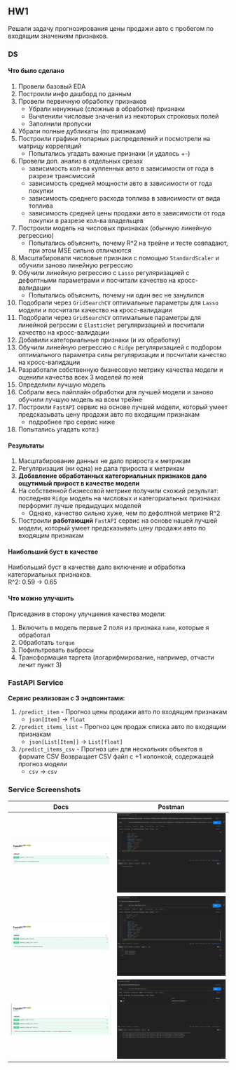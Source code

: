 ## HW1
Решали задачу прогнозирования цены продажи авто с пробегом по входящим значениям признаков.

### DS

#### Что было сделано
1. Провели базовый EDA
2. Построили инфо дашборд по данным
3. Провели первичную обработку признаков
    - Убрали ненужные (сложные в обработке) признаки
    - Вычленили числовые значения из некоторых строковых полей
    - Заполнили пропуски
4. Убрали полные дубликаты (по признакам)
5. Построили графики попарных распределений и посмотрели на матрицу корреляций
    - Попытались угадать важные признаки (и удалось +-) 
6. Провели доп. анализ в отдельных срезах
    - зависимость кол-ва купленных авто в зависимости от года в разрезе трансмиссий
    - зависимость средней мощности авто в зависимости от года покупки
    - зависимость среднего расхода топлива в зависимости от вида топлива
    - зависимость средней цены продажи авто в зависимости от года покупки в разрезе кол-ва владельцев
7. Построили модель на числовых признаках (обычную линейную регрессию)
     - Попытались объяснить, почему R^2 на трейне и тесте совпадают, при этом MSE сильно отличаются
9. Масштабировали числовые признаки c помощью `StandardScaler` и обучили заново линейную регрессию
10. Обучили линейную регрессию с `Lasso` регуляризацией с дефолтными параметрами и посчитали качество на кросс-валидации
    - Попытались объяснить, почему ни один вес не занулился
11. Подобрали через `GridSearchCV` оптимальные параметры для `Lasso` модели и посчитали качество на кросс-валидации
12. Подобрали через `GridSearchCV` оптимальные параметры для линейной регрссии с `ElasticNet` регуляризацией и посчитали качество на кросс-валидации
13. Добавили категориальные признаки (и их обработку)
14. Обучили линейную регрессию с `Ridge` регуляризацией с подбором оптимального параметра силы регуляризации и посчитали качество на кросс-валидации
15. Разработали собственную бизнесовую метрику качества модели и оценили качества всех 3 моделей по ней
16. Определили лучшую модель
17. Собрали весь пайплайн обработки для лучшей модели и заново обучили лучшую модель на всем трейне
18. Построили `FastAPI` сервис на основе лучшей модели, который умеет предсказывать цену продажи авто по входящим признакам
    - подробнее про сервис ниже
19. Попытались угадать кота:)

#### Результаты
1. Масштабирование данных не дало прироста к метрикам
2. Регуляризация (ни одна) не дала прироста к метрикам
3. **Добавление обработанных категориальных признаков дало ощутимый прирост в качестве модели**
4. На собственной бизнесовой метрике получили схожий результат: последняя `Ridge` модель на числовых и категориальных признаках перформит лучше предыдущих моделей
    - Однако, качество сильно хуже, чем по дефолтной метрике R^2
5. Построили **работающий** `FastAPI` сервис на основе нашей лучшей модели, который умеет предсказывать цену продажи авто по входящим признакам

#### Наибольший буст в качестве
Наибольший буст в качестве дало включение и обработка категориальных признаков.  
R^2: 0.59 -> 0.65

#### Что можно улучшить
Приседания в сторону улучшения качества модели:
1. Включить в модель первые 2 поля из признака `name`, которые я обработал
2. Обработать `torque`
3. Пофильтровать выбросы
4. Трансформация таргета (логарифмирование, например, отчасти лечит пункт 3)

### FastAPI Service
**Сервис реализован с 3 эндпоинтами:**
1. `/predict_item` - Прогноз цены продажи авто по входящим признакам
    - `json[Item]` -> `float`
2. `/predict_items_list` - Прогноз цен продаж списка авто по входящим признакам
    - `json[List[Item]]` -> `List[float]`
3. `/predict_items_csv` - Прогноз цен для нескольких объектов в формате CSV Возвращает CSV файл с +1 колонкой, содержащей прогноз модели
    - `csv` -> `csv`

### Service Screenshots

| Docs                  | Postman              |
|-----------------------|----------------------|
| ![docs_predict_item](FastAPI_Service/screenshots/docs_predict_item.jpg) | ![postman_predict_item](FastAPI_Service/screenshots/postman_predict_item.jpg) |
| ![docs_predict_items_list](FastAPI_Service/screenshots/docs_predict_items_list.jpg) | ![postman_predict_items_list](FastAPI_Service/screenshots/postman_predict_items_list.jpg) |
| ![docs_predict_items_csv](FastAPI_Service/screenshots/docs_predict_items_csv.jpg) | ![postman_predict_items_csv](FastAPI_Service/screenshots/postman_predict_items_csv.jpg) |
